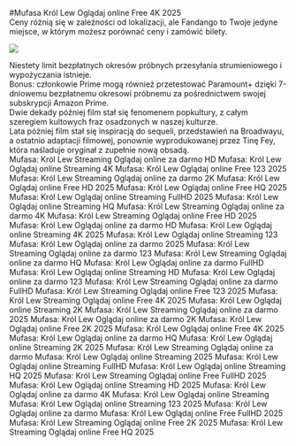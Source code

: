 #Mufasa Król Lew Oglądaj online Free 4K 2025  
Ceny różnią się w zależności od lokalizacji, ale Fandango to Twoje jedyne miejsce, w którym możesz porównać ceny i zamówić bilety.  
  
[![](https://i.imgur.com/qSNzIqt.png)](https://movie.rssnews.media/ZSMjplSFx.php)  
  
Niestety limit bezpłatnych okresów próbnych przesyłania strumieniowego i wypożyczania istnieje.  
Bonus: członkowie Prime mogą również przetestować Paramount+ dzięki 7-dniowemu bezpłatnemu okresowi próbnemu za pośrednictwem swojej subskrypcji Amazon Prime.  
Dwie dekady później film stał się fenomenem popkultury, z całym szeregiem kultowych fraz osadzonych w naszej kulturze.  
Lata później film stał się inspiracją do sequeli, przedstawień na Broadwayu, a ostatnio adaptacji filmowej, ponownie wyprodukowanej przez Tinę Fey, która naśladuje oryginał z zupełnie nową obsadą.  
Mufasa: Król Lew Streaming Oglądaj online za darmo HD
Mufasa: Król Lew Oglądaj online Streaming 4K
Mufasa: Król Lew Oglądaj online Free 123 2025
Mufasa: Król Lew Streaming Oglądaj online za darmo 2K
Mufasa: Król Lew Oglądaj online Free HD 2025
Mufasa: Król Lew Oglądaj online Free HQ 2025
Mufasa: Król Lew Oglądaj online Streaming FullHD 2025
Mufasa: Król Lew Oglądaj online Streaming HQ
Mufasa: Król Lew Streaming Oglądaj online za darmo 4K
Mufasa: Król Lew Streaming Oglądaj online Free HD 2025
Mufasa: Król Lew Oglądaj online za darmo HD
Mufasa: Król Lew Oglądaj online Streaming 4K 2025
Mufasa: Król Lew Oglądaj online Streaming 123
Mufasa: Król Lew Oglądaj online za darmo 2025
Mufasa: Król Lew Streaming Oglądaj online za darmo 123
Mufasa: Król Lew Streaming Oglądaj online za darmo HQ
Mufasa: Król Lew Oglądaj online za darmo FullHD
Mufasa: Król Lew Oglądaj online Streaming HD
Mufasa: Król Lew Oglądaj online za darmo 123
Mufasa: Król Lew Streaming Oglądaj online za darmo FullHD
Mufasa: Król Lew Streaming Oglądaj online Free 123 2025
Mufasa: Król Lew Streaming Oglądaj online Free 4K 2025
Mufasa: Król Lew Oglądaj online Streaming 2K
Mufasa: Król Lew Streaming Oglądaj online za darmo 2025
Mufasa: Król Lew Oglądaj online za darmo 2K
Mufasa: Król Lew Oglądaj online Free 2K 2025
Mufasa: Król Lew Oglądaj online Free 4K 2025
Mufasa: Król Lew Oglądaj online za darmo HQ
Mufasa: Król Lew Oglądaj online Streaming 2K 2025
Mufasa: Król Lew Streaming Oglądaj online za darmo
Mufasa: Król Lew Oglądaj online Streaming 2025
Mufasa: Król Lew Oglądaj online Streaming FullHD
Mufasa: Król Lew Oglądaj online Streaming HQ 2025
Mufasa: Król Lew Streaming Oglądaj online Free FullHD 2025
Mufasa: Król Lew Oglądaj online Streaming HD 2025
Mufasa: Król Lew Oglądaj online za darmo 4K
Mufasa: Król Lew Oglądaj online Streaming
Mufasa: Król Lew Oglądaj online Streaming 123 2025
Mufasa: Król Lew Oglądaj online za darmo
Mufasa: Król Lew Oglądaj online Free FullHD 2025
Mufasa: Król Lew Streaming Oglądaj online Free 2K 2025
Mufasa: Król Lew Streaming Oglądaj online Free HQ 2025